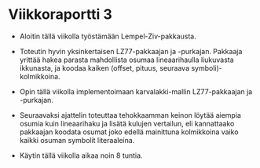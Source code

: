 # Viikkoraportti 3

- Aloitin tällä viikolla työstämään Lempel-Ziv-pakkausta.

- Toteutin hyvin yksinkertaisen LZ77-pakkaajan ja -purkajan. Pakkaaja
  yrittää hakea parasta mahdollista osumaa lineaarihaulla
  liukuvasta ikkunasta, ja koodaa kaiken (offset, pituus, seuraava
  symboli)-kolmikkoina.

- Opin tällä viikolla implementoimaan karvalakki-mallin LZ77-pakkaajan
  ja -purkajan.

- Seuraavaksi ajattelin toteuttaa tehokkaamman keinon löytää aiempia
  osumia kuin lineaarihaku ja lisätä kulujen vertailun, eli
  kannattaako pakkaajan koodata osumat joko edellä mainittuna
  kolmikkoina vaiko kaikki osuman symbolit literaaleina.

- Käytin tällä viikolla aikaa noin 8 tuntia.
